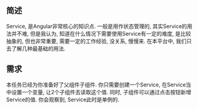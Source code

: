 ## 简述
Service, 是Angular非常核心的知识点. 一般是用作状态管理的, 其实Service的用法并不难, 但是我认为, 知道在什么情况下需要使用Service有一定的难度, 是比较抽象的, 但也非常重要, 需要一定的工作经验, 没关系, 慢慢来. 在本平台中, 我们只去了解几种最基础的用法.

## 需求
本任务已经为你准备好了父组件子组件. 你只需要创建一个Service, 在Service当中设置一个变量, 让2个子组件去读取这个值. 同时, 子组件可以通过点击按钮新增Service的值. 你会观察到, Service此时是单例的.
